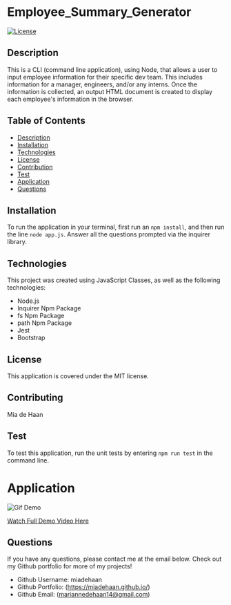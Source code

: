 # Employee_Summary_Generator

[![License](https://img.shields.io/badge/License-MIT-blue.svg)](https://opensource.org/licenses/MIT)


## Description 
This is a CLI (command line application), using Node, that allows a user to input employee information for their specific dev team. This includes information for a  manager, engineers, and/or any interns. Once the information is collected, an output HTML document is created to display each employee's information in the browser. 


## Table of Contents
- [Description](#Description)
- [Installation](#Installation)
- [Technologies](#Technologies)
- [License](#License)
- [Contribution](#Contribution)
- [Test](#Test)
- [Application](#Application)
- [Questions](#Questions)


## Installation
To run the application in your terminal, first run an `npm install`, and then run the line `node app.js`. Answer all the questions prompted via the inquirer library. 
    
## Technologies
This project was created using JavaScript Classes, as well as the following technologies:

- Node.js
- Inquirer Npm Package
- fs Npm Package
- path Npm Package
- Jest
- Bootstrap
    
## License
This application is covered under the MIT license.
    
## Contributing
Mia de Haan
    
## Test
To test this application, run the unit tests by entering `npm run test` in the command line. 

# Application

![Gif Demo](./Assets/demo_gif.gif)

[Watch Full Demo Video Here](https://drive.google.com/file/d/1AfyUC6bkdvvGVK9d1hnYGz87e_qVNuB1/view)
    
## Questions
If you have any questions, please contact me at the email below. Check out my Github portfolio for more of my projects!

- Github Username: miadehaan
- Github Portfolio: (https://miadehaan.github.io/)
- Github Email: (mariannedehaan14@gmail.com)

